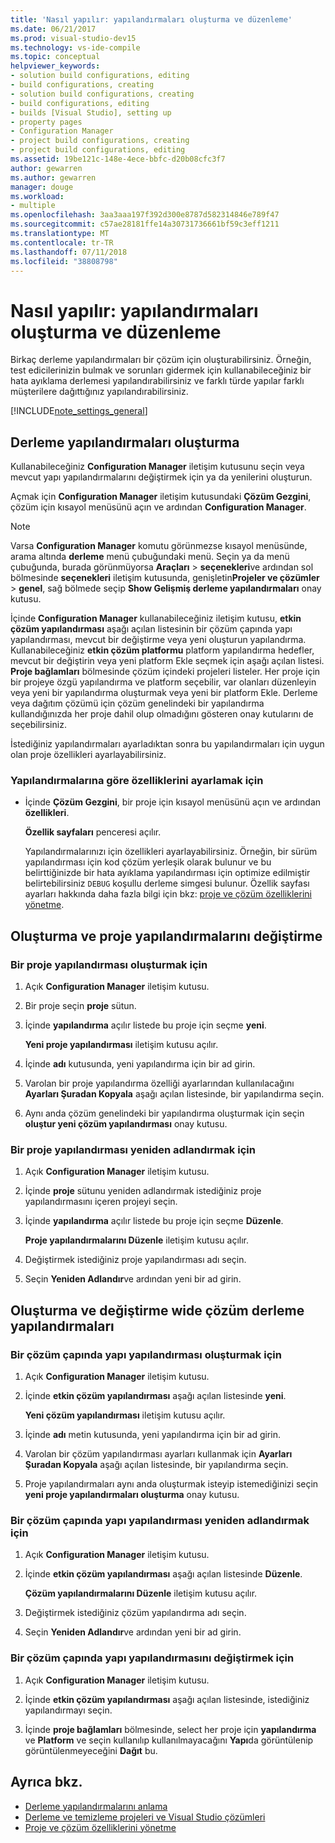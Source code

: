 ```yaml
---
title: 'Nasıl yapılır: yapılandırmaları oluşturma ve düzenleme'
ms.date: 06/21/2017
ms.prod: visual-studio-dev15
ms.technology: vs-ide-compile
ms.topic: conceptual
helpviewer_keywords:
- solution build configurations, editing
- build configurations, creating
- solution build configurations, creating
- build configurations, editing
- builds [Visual Studio], setting up
- property pages
- Configuration Manager
- project build configurations, creating
- project build configurations, editing
ms.assetid: 19be121c-148e-4ece-bbfc-d20b08cfc3f7
author: gewarren
ms.author: gewarren
manager: douge
ms.workload:
- multiple
ms.openlocfilehash: 3aa3aaa197f392d300e8787d582314846e789f47
ms.sourcegitcommit: c57ae28181ffe14a30731736661bf59c3eff1211
ms.translationtype: MT
ms.contentlocale: tr-TR
ms.lasthandoff: 07/11/2018
ms.locfileid: "38808798"
---
```

# <a name="how-to-create-and-edit-configurations"></a>Nasıl yapılır: yapılandırmaları oluşturma ve düzenleme

Birkaç derleme yapılandırmaları bir çözüm için oluşturabilirsiniz. Örneğin, test edicilerinizin bulmak ve sorunları gidermek için kullanabileceğiniz bir hata ayıklama derlemesi yapılandırabilirsiniz ve farklı türde yapılar farklı müşterilere dağıttığınız yapılandırabilirsiniz.

[!INCLUDE[note_settings_general](../data-tools/includes/note_settings_general_md.md)]

## <a name="create-build-configurations"></a>Derleme yapılandırmaları oluşturma

Kullanabileceğiniz **Configuration Manager** iletişim kutusunu seçin veya mevcut yapı yapılandırmalarını değiştirmek için ya da yenilerini oluşturun.

Açmak için **Configuration Manager** iletişim kutusundaki **Çözüm Gezgini**, çözüm için kısayol menüsünü açın ve ardından **Configuration Manager**.

> [!NOTE]
> Varsa **Configuration Manager** komutu görünmezse kısayol menüsünde, arama altında **derleme** menü çubuğundaki menü. Seçin ya da menü çubuğunda, burada görünmüyorsa **Araçları** > **seçenekleri**ve ardından sol bölmesinde **seçenekleri** iletişim kutusunda, genişletin**Projeler ve çözümler** > **genel**, sağ bölmede seçip **Show Gelişmiş derleme yapılandırmaları** onay kutusu.

İçinde **Configuration Manager** kullanabileceğiniz iletişim kutusu, **etkin çözüm yapılandırması** aşağı açılan listesinin bir çözüm çapında yapı yapılandırması, mevcut bir değiştirme veya yeni oluşturun yapılandırma. Kullanabileceğiniz **etkin çözüm platformu** platform yapılandırma hedefler, mevcut bir değiştirin veya yeni platform Ekle seçmek için aşağı açılan listesi. **Proje bağlamları** bölmesinde çözüm içindeki projeleri listeler. Her proje için bir projeye özgü yapılandırma ve platform seçebilir, var olanları düzenleyin veya yeni bir yapılandırma oluşturmak veya yeni bir platform Ekle. Derleme veya dağıtım çözümü için çözüm genelindeki bir yapılandırma kullandığınızda her proje dahil olup olmadığını gösteren onay kutularını de seçebilirsiniz.

 İstediğiniz yapılandırmaları ayarladıktan sonra bu yapılandırmaları için uygun olan proje özellikleri ayarlayabilirsiniz.

### <a name="to-set-properties-based-on-configurations"></a>Yapılandırmalarına göre özelliklerini ayarlamak için

-   İçinde **Çözüm Gezgini**, bir proje için kısayol menüsünü açın ve ardından **özellikleri**.

     **Özellik sayfaları** penceresi açılır.

     Yapılandırmalarınızı için özellikleri ayarlayabilirsiniz. Örneğin, bir sürüm yapılandırması için kod çözüm yerleşik olarak bulunur ve bu belirttiğinizde bir hata ayıklama yapılandırması için optimize edilmiştir belirtebilirsiniz `DEBUG` koşullu derleme simgesi bulunur. Özellik sayfası ayarları hakkında daha fazla bilgi için bkz: [proje ve çözüm özelliklerini yönetme](../ide/managing-project-and-solution-properties.md).

## <a name="create-and-modify-project-configurations"></a>Oluşturma ve proje yapılandırmalarını değiştirme

### <a name="to-create-a-project-configuration"></a>Bir proje yapılandırması oluşturmak için

1.  Açık **Configuration Manager** iletişim kutusu.

2.  Bir proje seçin **proje** sütun.

3.  İçinde **yapılandırma** açılır listede bu proje için seçme **yeni**.

     **Yeni proje yapılandırması** iletişim kutusu açılır.

4.  İçinde **adı** kutusunda, yeni yapılandırma için bir ad girin.

5.  Varolan bir proje yapılandırma özelliği ayarlarından kullanılacağını **Ayarları Şuradan Kopyala** aşağı açılan listesinde, bir yapılandırma seçin.

6.  Aynı anda çözüm genelindeki bir yapılandırma oluşturmak için seçin **oluştur yeni çözüm yapılandırması** onay kutusu.

### <a name="to-rename-a-project-configuration"></a>Bir proje yapılandırması yeniden adlandırmak için

1.  Açık **Configuration Manager** iletişim kutusu.

2.  İçinde **proje** sütunu yeniden adlandırmak istediğiniz proje yapılandırmasını içeren projeyi seçin.

3.  İçinde **yapılandırma** açılır listede bu proje için seçme **Düzenle**.

     **Proje yapılandırmalarını Düzenle** iletişim kutusu açılır.

4.  Değiştirmek istediğiniz proje yapılandırması adı seçin.

5.  Seçin **Yeniden Adlandır**ve ardından yeni bir ad girin.

## <a name="create-and-modify-solution-wide-build-configurations"></a>Oluşturma ve değiştirme wide çözüm derleme yapılandırmaları

### <a name="to-create-a-solution-wide-build-configuration"></a>Bir çözüm çapında yapı yapılandırması oluşturmak için

1.  Açık **Configuration Manager** iletişim kutusu.

2.  İçinde **etkin çözüm yapılandırması** aşağı açılan listesinde **yeni**.

     **Yeni çözüm yapılandırması** iletişim kutusu açılır.

3.  İçinde **adı** metin kutusunda, yeni yapılandırma için bir ad girin.

4.  Varolan bir çözüm yapılandırması ayarları kullanmak için **Ayarları Şuradan Kopyala** aşağı açılan listesinde, bir yapılandırma seçin.

5.  Proje yapılandırmaları aynı anda oluşturmak isteyip istemediğinizi seçin **yeni proje yapılandırmaları oluşturma** onay kutusu.

### <a name="to-rename-a-solution-wide-build-configuration"></a>Bir çözüm çapında yapı yapılandırması yeniden adlandırmak için

1.  Açık **Configuration Manager** iletişim kutusu.

2.  İçinde **etkin çözüm yapılandırması** aşağı açılan listesinde **Düzenle**.

     **Çözüm yapılandırmalarını Düzenle** iletişim kutusu açılır.

3.  Değiştirmek istediğiniz çözüm yapılandırma adı seçin.

4.  Seçin **Yeniden Adlandır**ve ardından yeni bir ad girin.

### <a name="to-modify-a-solution-wide-build-configuration"></a>Bir çözüm çapında yapı yapılandırmasını değiştirmek için

1.  Açık **Configuration Manager** iletişim kutusu.

2.  İçinde **etkin çözüm yapılandırması** aşağı açılan listesinde, istediğiniz yapılandırmayı seçin.

3.  İçinde **proje bağlamları** bölmesinde, select her proje için **yapılandırma** ve **Platform** ve seçin kullanılıp kullanılmayacağını **Yapı**da görüntülenip görüntülenmeyeceğini **Dağıt** bu.

## <a name="see-also"></a>Ayrıca bkz.

- [Derleme yapılandırmalarını anlama](../ide/understanding-build-configurations.md)
- [Derleme ve temizleme projeleri ve Visual Studio çözümleri](../ide/building-and-cleaning-projects-and-solutions-in-visual-studio.md)
- [Proje ve çözüm özelliklerini yönetme](managing-project-and-solution-properties.md)